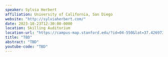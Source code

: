 ```yaml
---
speaker: Sylvia Herbert
affiliation: University of California, San Diego
website: "http://sylviaherbert.com/"
date: 2023-10-23T12:30:00-0000
location: Skilling Auditorium
location-url: "https://campus-map.stanford.edu/?id=04-550&lat=37.42697371527761&lng=-122.17280664808126&zoom=18"
title: "TBD"
abstract: "TBD"
youtube-code: "TBD"
---
```

